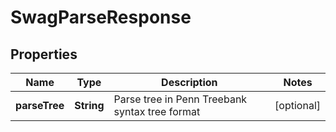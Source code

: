 
# SwagParseResponse

## Properties
Name | Type | Description | Notes
------------ | ------------- | ------------- | -------------
**parseTree** | **String** | Parse tree in Penn Treebank syntax tree format |  [optional]



